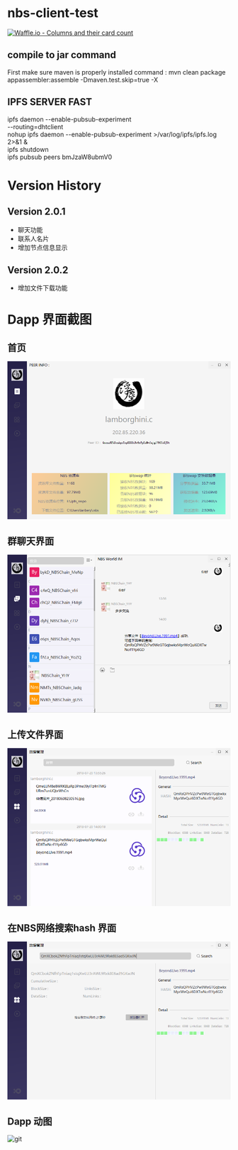 # nbs-client-test
[![Waffle.io - Columns and their card count](https://badge.waffle.io/NBSChain/NBS-QML.svg?columns=all)](https://waffle.io/NBSChain/NBS-QML) 
## compile to jar command
First make sure maven is properly installed
command :
mvn clean package appassembler:assemble -Dmaven.test.skip=true -X

## IPFS SERVER FAST 
ipfs daemon  --enable-pubsub-experiment
<br>
--routing=dhtclient
<br>
nohup ipfs daemon --enable-pubsub-experiment >/var/log/ipfs/ipfs.log 2>&1 &
<br>
ipfs shutdown
<br>
ipfs pubsub peers bmJzaW8ubmV0 
# Version History
## Version 2.0.1
  - 聊天功能
  - 联系人名片
  - 增加节点信息显示
## Version 2.0.2
  - 增加文件下载功能
  
# Dapp 界面截图
## 首页
![index](https://github.com/NBSChain/nbs-client-java/blob/master/wiki/dist/cli4j.home.png?raw=true)
## 群聊天界面
![im](https://github.com/NBSChain/nbs-client-java/blob/master/wiki/dist/cli4j.im.png?raw=true)
## 上传文件界面
![files](https://github.com/NBSChain/nbs-client-java/blob/master/wiki/dist/cli4j.files.png?raw=true)
## 在NBS网络搜索hash 界面
![search](https://github.com/NBSChain/nbs-client-java/blob/master/wiki/dist/cli4j.search.png?raw=true)  
## Dapp 动图
![git](https://github.com/NBSChain/nbs-client-java/blob/master/wiki/dist/cli-java-demo.gif?raw=true)
